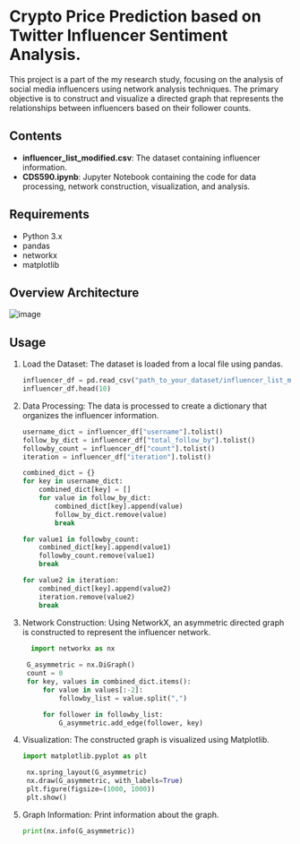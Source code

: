 # Crypto Price Prediction based on Twitter Influencer Sentiment Analysis.

This project is a part of the my research study, focusing on the analysis of social media influencers using network analysis techniques. The primary objective is to construct and visualize a directed graph that represents the relationships between influencers based on their follower counts.

## Contents

- **influencer_list_modified.csv**: The dataset containing influencer information.
- **CDS590.ipynb**: Jupyter Notebook containing the code for data processing, network construction, visualization, and analysis.

## Requirements

- Python 3.x
- pandas
- networkx
- matplotlib
## Overview Architecture
![image](https://github.com/alexleong4438/crypto_price_prediction_based_on_sentiment/assets/36787182/ea6b1f1b-86e9-4fe5-892e-178abc83f4a8)

## Usage

1. Load the Dataset:
    The dataset is loaded from a local file using pandas.
    ```python
    influencer_df = pd.read_csv("path_to_your_dataset/influencer_list_modified.csv", low_memory=False, keep_date_col=True, nrows=100000)
    influencer_df.head(10)
    ```
2. Data Processing:
   The data is processed to create a dictionary that organizes the influencer information.
    ```python
    username_dict = influencer_df["username"].tolist()
    follow_by_dict = influencer_df["total_follow_by"].tolist()
    followby_count = influencer_df["count"].tolist()
    iteration = influencer_df["iteration"].tolist()
    
    combined_dict = {}
    for key in username_dict:
        combined_dict[key] = []
        for value in follow_by_dict:
            combined_dict[key].append(value)
            follow_by_dict.remove(value)
            break

    for value1 in followby_count:
        combined_dict[key].append(value1)
        followby_count.remove(value1)
        break

    for value2 in iteration:
        combined_dict[key].append(value2)
        iteration.remove(value2)
        break
    ```   
3. Network Construction:
   Using NetworkX, an asymmetric directed graph is constructed to represent the influencer network.
   ```python
     import networkx as nx
    
    G_asymmetric = nx.DiGraph()
    count = 0
    for key, values in combined_dict.items():
        for value in values[:-2]:
            followby_list = value.split(",")

        for follower in followby_list:
            G_asymmetric.add_edge(follower, key)  
   ```

4. Visualization:
   The constructed graph is visualized using Matplotlib.
   ```python
   import matplotlib.pyplot as plt

    nx.spring_layout(G_asymmetric)
    nx.draw(G_asymmetric, with_labels=True)
    plt.figure(figsize=(1000, 1000))
    plt.show()
   ```
5. Graph Information:
   Print information about the graph.
   ```python
   print(nx.info(G_asymmetric))
   ```

   
